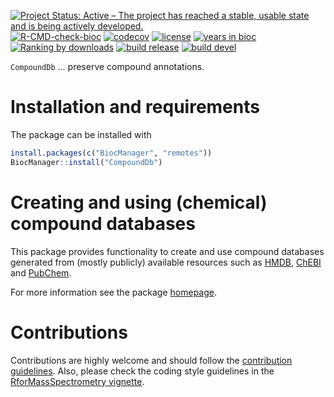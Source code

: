 [![Project Status: Active – The project has reached a stable, usable state and is being actively developed.](https://www.repostatus.org/badges/latest/active.svg)](https://www.repostatus.org/#active)
[![R-CMD-check-bioc](https://github.com/RforMassSpectrometry/CompoundDb/workflows/R-CMD-check-bioc/badge.svg)](https://github.com/RforMassSpectrometry/CompoundDb/actions?query=workflow%3AR-CMD-check-bioc)
[![codecov](https://codecov.io/gh/rformassspectrometry/CompoundDb/branch/devel/graph/badge.svg?token=7g2DAgHR71)](https://codecov.io/gh/rformassspectrometry/CompoundDb)
[![license](https://img.shields.io/badge/license-Artistic--2.0-brightgreen.svg)](https://opensource.org/licenses/Artistic-2.0)
[![years in bioc](http://bioconductor.org/shields/years-in-bioc/CompoundDb.svg)](https://bioconductor.org/packages/release/bioc/html/CompoundDb.html)
[![Ranking by downloads](http://bioconductor.org/shields/downloads/release/CompoundDb.svg)](https://bioconductor.org/packages/stats/bioc/CompoundDb/)
[![build release](http://bioconductor.org/shields/build/release/bioc/CompoundDb.svg)](https://bioconductor.org/checkResults/release/bioc-LATEST/CompoundDb/)
[![build devel](http://bioconductor.org/shields/build/devel/bioc/CompoundDb.svg)](https://bioconductor.org/checkResults/devel/bioc-LATEST/CompoundDb/)

`CompoundDb` ... preserve compound annotations.

# Installation and requirements

The package can be installed with

```r
install.packages(c("BiocManager", "remotes"))
BiocManager::install("CompoundDb")
```

# Creating and using (chemical) compound databases

This package provides functionality to create and use compound databases
generated from (mostly publicly) available resources such as
[HMDB](http://www.hmdb.ca), [ChEBI](https://www.ebi.ac.uk/chebi/) and
[PubChem](https://pubchem.ncbi.nlm.nih.gov).


For more information see the package
[homepage](https://rformassspectrometry.github.io/MsBackendTimsTof).


# Contributions

Contributions are highly welcome and should follow the [contribution
guidelines](https://rformassspectrometry.github.io/RforMassSpectrometry/articles/RforMassSpectrometry.html#contributions).
Also, please check the coding style guidelines in the [RforMassSpectrometry
vignette](https://rformassspectrometry.github.io/RforMassSpectrometry/articles/RforMassSpectrometry.html).
